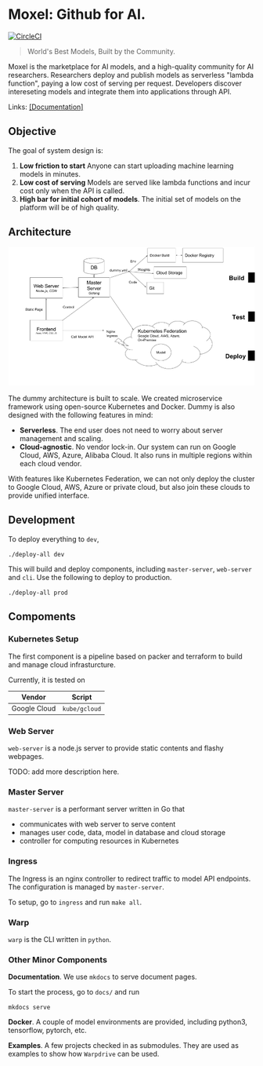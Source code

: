 # Moxel: Github for AI.

[![CircleCI](https://circleci.com/gh/dummy-ai/warpdrive.svg?style=svg&circle-token=ab7f25421f04dc332db146c802e275dcb3d3b1ac)](https://circleci.com/gh/dummy-ai/warpdrive)


> World's Best Models, Built by the Community.


Moxel is the marketplace for AI models, and a high-quality community for AI researchers. Researchers deploy and publish models as serverless "lambda function", paying a low cost of serving per request. Developers discover intereseting models and integrate them into applications through API.

Links: [[Documentation]](http://docs.dummy.ai/) 



## Objective

The goal of system design is:

1. **Low friction to start** Anyone can start uploading machine learning models in minutes.
2. **Low cost of serving** Models are served like lambda functions and incur cost only when the API is called.
3. **High bar for initial cohort of models**. The initial set of models on the platform will be of high quality.


## Architecture

![](docs/dummy-arch.png)

The dummy architecture is built to scale. We created microservice framework using open-source Kubernetes and Docker. Dummy is also designed with the following features in mind:

* **Serverless**. The end user does not need to worry about server management and scaling. 
* **Cloud-agnostic**. No vendor lock-in. Our system can run on Google Cloud, AWS, Azure, Alibaba Cloud. It also runs in multiple regions within each cloud vendor. 

With features like Kubernetes Federation, we can not only deploy the cluster to Google Cloud, AWS, Azure or private cloud, but also join these clouds to provide unified interface.

## Development

To deploy everything to `dev`,

```
./deploy-all dev
```

This will build and deploy components, including `master-server`, `web-server` and `cli`. Use the following to deploy to production.

```
./deploy-all prod
```

## Compoments

### Kubernetes Setup

The first component is a pipeline based on packer and terraform to build and manage cloud infrasturcture. 

Currently, it is tested on 

| Vendor  |  Script | 
|---|---|
| Google Cloud  |  `kube/gcloud` |  


### Web Server

`web-server` is a node.js server to provide static contents and flashy webpages.

TODO: add more description here.

### Master Server

`master-server` is a performant server written in Go that 

- communicates with web server to serve content
- manages user code, data, model in database and cloud storage
- controller for computing resources in Kubernetes


### Ingress

The Ingress is an nginx controller to redirect traffic to model API endpoints. The configuration is managed by `master-server`. 

To setup, go to `ingress` and run `make all`.

### Warp

`warp` is the CLI written in `python`. 

### Other Minor Components

**Documentation**. We use `mkdocs` to serve document pages. 

To start the process, go to `docs/` and run 

```
mkdocs serve
```

**Docker**. A couple of model environments are provided, including python3, tensorflow, pytorch, etc.

**Examples**. A few projects checked in as submodules. They are used as examples to show how `Warpdrive` can be used.
